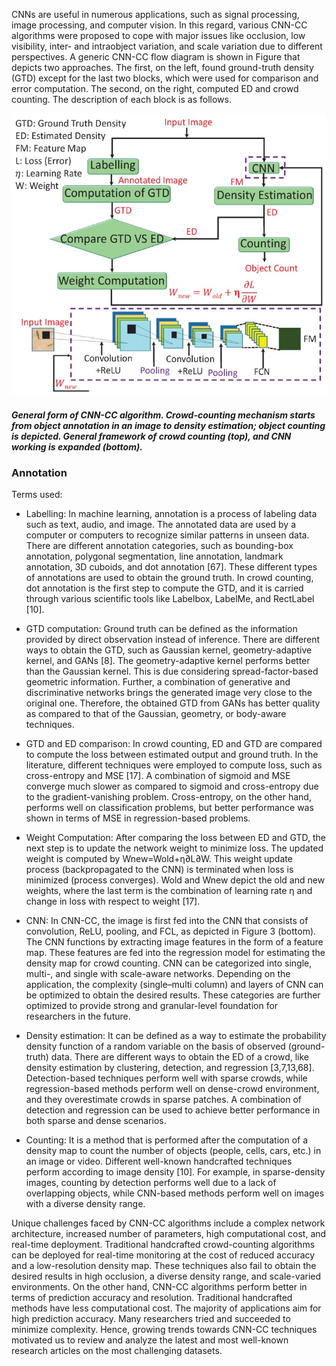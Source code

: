 CNNs are useful in numerous applications, such as signal processing, image processing, and computer vision. In this regard, various CNN-CC algorithms were proposed to cope with major issues like occlusion, low visibility, inter- and intraobject variation, and scale variation due to different perspectives. A generic CNN-CC flow diagram is shown in Figure that depicts two approaches. The first, on the left, found ground-truth density (GTD) except for the last two blocks, which were used for comparison and error computation. The second, on the right, computed ED and crowd counting. The description of each block is as follows.

![image.jpg](https://github.com/unnatibshah/Deep-Blue-Project/blob/master/img/CNN_CC%20flow%20diagram.jpg)

##### General form of CNN-CC algorithm. Crowd-counting mechanism starts from object annotation in an image to density estimation; object counting is depicted. General framework of crowd counting (top), and CNN working is expanded (bottom).

### Annotation

Terms used:

- Labelling: In machine learning, annotation is a process of labeling data such as text, audio, and image. The annotated data are used by a computer or computers to recognize similar patterns in unseen data. There are different annotation categories, such as bounding-box annotation, polygonal segmentation, line annotation, landmark annotation, 3D cuboids, and dot annotation [67]. These different types of annotations are used to obtain the ground truth. In crowd counting, dot annotation is the first step to compute the GTD, and it is carried through various scientific tools like Labelbox, LabelMe, and RectLabel [10].

- GTD computation: Ground truth can be defined as the information provided by direct observation instead of inference. There are different ways to obtain the GTD, such as Gaussian kernel, geometry-adaptive kernel, and GANs [8]. The geometry-adaptive kernel performs better than the Gaussian kernel. This is due considering spread-factor-based geometric information. Further, a combination of generative and discriminative networks brings the generated image very close to the original one. Therefore, the obtained GTD from GANs has better quality as compared to that of the Gaussian, geometry, or body-aware techniques.

- GTD and ED comparison: In crowd counting, ED and GTD are compared to compute the loss between estimated output and ground truth. In the literature, different techniques were employed to compute loss, such as cross-entropy and MSE [17]. A combination of sigmoid and MSE converge much slower as compared to sigmoid and cross-entropy due to the gradient-vanishing problem. Cross-entropy, on the other hand, performs well on classification problems, but better performance was shown in terms of MSE in regression-based problems.

- Weight Computation: After comparing the loss between ED and GTD, the next step is to update the network weight to minimize loss. The updated weight is computed by Wnew=Wold+η∂L∂W. This weight update process (backpropagated to the CNN) is terminated when loss is minimized (process converges). Wold and Wnew depict the old and new weights, where the last term is the combination of learning rate η and change in loss with respect to weight [17].

- CNN: In CNN-CC, the image is first fed into the CNN that consists of convolution, ReLU, pooling, and FCL, as depicted in Figure 3 (bottom). The CNN functions by extracting image features in the form of a feature map. These features are fed into the regression model for estimating the density map for crowd counting. CNN can be categorized into single, multi-, and single with scale-aware networks. Depending on the application, the complexity (single–multi column) and layers of CNN can be optimized to obtain the desired results. These categories are further optimized to provide strong and granular-level foundation for researchers in the future.

- Density estimation: It can be defined as a way to estimate the probability density function of a random variable on the basis of observed (ground-truth) data. There are different ways to obtain the ED of a crowd, like density estimation by clustering, detection, and regression [3,7,13,68]. Detection-based techniques perform well with sparse crowds, while regression-based methods perform well on dense-crowd environment, and they overestimate crowds in sparse patches. A combination of detection and regression can be used to achieve better performance in both sparse and dense scenarios.

- Counting: It is a method that is performed after the computation of a density map to count the number of objects (people, cells, cars, etc.) in an image or video. Different well-known handcrafted techniques perform according to image density [10]. For example, in sparse-density images, counting by detection performs well due to a lack of overlapping objects, while CNN-based methods perform well on images with a diverse density range.

Unique challenges faced by CNN-CC algorithms include a complex network architecture, increased number of parameters, high computational cost, and real-time deployment. Traditional handcrafted crowd-counting algorithms can be deployed for real-time monitoring at the cost of reduced accuracy and a low-resolution density map. These techniques also fail to obtain the desired results in high occlusion, a diverse density range, and scale-varied environments. On the other hand, CNN-CC algorithms perform better in terms of prediction accuracy and resolution. Traditional handcrafted methods have less computational cost. The majority of applications aim for high prediction accuracy. Many researchers tried and succeeded to minimize complexity. Hence, growing trends towards CNN-CC techniques motivated us to review and analyze the latest and most well-known research articles on the most challenging datasets.

